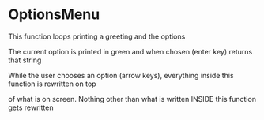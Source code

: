 # OptionsMenu

This function loops printing a greeting and the options

The current option is printed in green and when chosen (enter key) returns that string

While the user chooses an option (arrow keys), everything inside this function is rewritten on top

of what is on screen. Nothing other than what is written INSIDE this function gets rewritten

